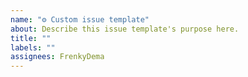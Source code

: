 ```yaml
---
name: "⚙ Custom issue template"
about: Describe this issue template's purpose here.
title: ""
labels: ""
assignees: FrenkyDema
---
```

